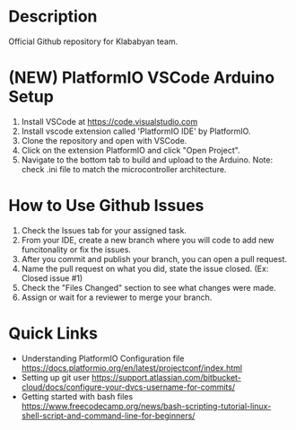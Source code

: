 # Description
Official Github repository for Klababyan team.

# (NEW) PlatformIO VSCode Arduino Setup
1. Install VSCode at https://code.visualstudio.com
1. Install vscode extension called 'PlatformIO IDE' by PlatformIO.
1. Clone the repository and open with VSCode.
1. Click on the extension PlatformIO and click "Open Project".
1. Navigate to the bottom tab to build and upload to the Arduino. Note: check .ini file to match the microcontroller architecture.

# How to Use Github Issues
1. Check the Issues tab for your assigned task.
1. From your IDE, create a new branch where you will code to add new funcitonality or fix the issues.
1. After you commit and publish your branch, you can open a pull request.
1. Name the pull request on what you did, state the issue closed. (Ex: Closed issue #1)
1. Check the "Files Changed" section to see what changes were made.
1. Assign or wait for a reviewer to merge your branch.

# Quick Links
- Understanding PlatformIO Configuration file https://docs.platformio.org/en/latest/projectconf/index.html
- Setting up git user https://support.atlassian.com/bitbucket-cloud/docs/configure-your-dvcs-username-for-commits/
- Getting started with bash files https://www.freecodecamp.org/news/bash-scripting-tutorial-linux-shell-script-and-command-line-for-beginners/
